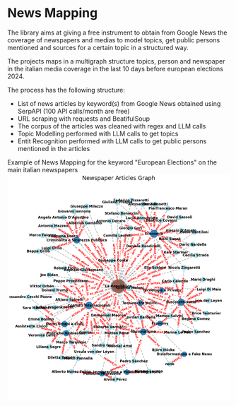 #  News Mapping

The library aims at giving a free instrument to obtain from Google News the coverage of newspapers and medias to model topics, get public persons mentioned and sources 
 for a certain topic in a structured way.
 


The projects maps in a multigraph structure topics, person and newspaper in the italian media coverage in the last 10 days before european elections 2024.

The process has the following structure:

- List of news articles by keyword(s) from Google News obtained using SerpAPI (100 API calls/month are free)
- URL scraping with requests and BeatifulSoup
- The corpus of the articles was cleaned with regex and LLM calls
- Topic Modelling performed with LLM calls to get topics
- Entit Recognition performed with LLM calls to get public persons mentioned in the articles

Example of News Mapping for the keyword "European Elections" on the main italian newspapers 
![Example](resources/graph_rep.png)
